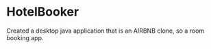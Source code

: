 # HotelBooker

Created a desktop java application that is an AIRBNB clone, so a room booking app. 

